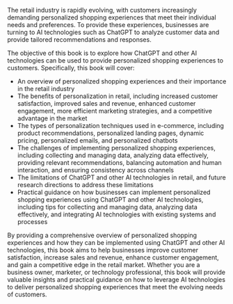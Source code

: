 

The retail industry is rapidly evolving, with customers increasingly demanding personalized shopping experiences that meet their individual needs and preferences. To provide these experiences, businesses are turning to AI technologies such as ChatGPT to analyze customer data and provide tailored recommendations and responses.

The objective of this book is to explore how ChatGPT and other AI technologies can be used to provide personalized shopping experiences to customers. Specifically, this book will cover:

* An overview of personalized shopping experiences and their importance in the retail industry
* The benefits of personalization in retail, including increased customer satisfaction, improved sales and revenue, enhanced customer engagement, more efficient marketing strategies, and a competitive advantage in the market
* The types of personalization techniques used in e-commerce, including product recommendations, personalized landing pages, dynamic pricing, personalized emails, and personalized chatbots
* The challenges of implementing personalized shopping experiences, including collecting and managing data, analyzing data effectively, providing relevant recommendations, balancing automation and human interaction, and ensuring consistency across channels
* The limitations of ChatGPT and other AI technologies in retail, and future research directions to address these limitations
* Practical guidance on how businesses can implement personalized shopping experiences using ChatGPT and other AI technologies, including tips for collecting and managing data, analyzing data effectively, and integrating AI technologies with existing systems and processes

By providing a comprehensive overview of personalized shopping experiences and how they can be implemented using ChatGPT and other AI technologies, this book aims to help businesses improve customer satisfaction, increase sales and revenue, enhance customer engagement, and gain a competitive edge in the retail market. Whether you are a business owner, marketer, or technology professional, this book will provide valuable insights and practical guidance on how to leverage AI technologies to deliver personalized shopping experiences that meet the evolving needs of customers.
